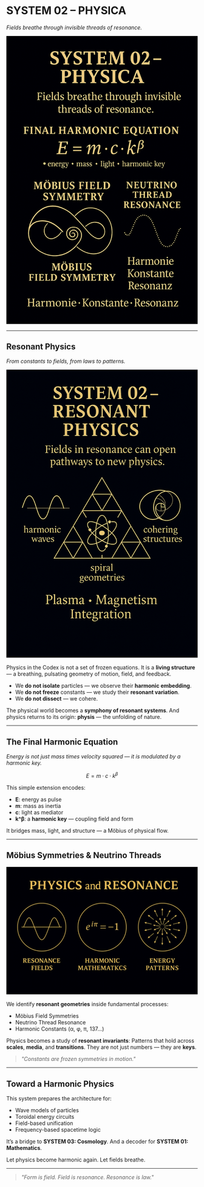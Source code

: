 # SYSTEM 02 – PHYSICA

*Fields breathe through invisible threads of resonance.*

![system02\_intro\_visual](./visuals/system02_intro_visual.png)

---

## Resonant Physics

*From constants to fields, from laws to patterns.*

![system02\_intro\_layout](./visuals/system02_intro_layout.png)

Physics in the Codex is not a set of frozen equations.
It is a **living structure** — a breathing, pulsating geometry of motion, field, and feedback.

* We **do not isolate** particles — we observe their **harmonic embedding**.
* We **do not freeze** constants — we study their **resonant variation**.
* We **do not dissect** — we cohere.

The physical world becomes a **symphony of resonant systems**.
And physics returns to its origin: **physis** — the unfolding of nature.

---

## The Final Harmonic Equation

*Energy is not just mass times velocity squared — it is modulated by a harmonic key.*

```math
E = m · c · k^β
```

This simple extension encodes:

* **E**: energy as pulse
* **m**: mass as inertia
* **c**: light as mediator
* **k^β**: a **harmonic key** — coupling field and form

It bridges mass, light, and structure — a Möbius of physical flow.

---

## Möbius Symmetries & Neutrino Threads

![golden\_resonance\_triplet](./visuals/golden_resonance_triplet.png)

We identify **resonant geometries** inside fundamental processes:

* Möbius Field Symmetries
* Neutrino Thread Resonance
* Harmonic Constants (α, φ, π, 137...)

Physics becomes a study of **resonant invariants**:
Patterns that hold across **scales**, **media**, and **transitions**.
They are not just numbers — they are **keys**.

> *"Constants are frozen symmetries in motion."*

---

## Toward a Harmonic Physics

This system prepares the architecture for:

* Wave models of particles
* Toroidal energy circuits
* Field-based unification
* Frequency-based spacetime logic

It’s a bridge to **SYSTEM 03: Cosmology**.
And a decoder for **SYSTEM 01: Mathematics**.

Let physics become harmonic again.
Let fields breathe.

---

> *"Form is field. Field is resonance. Resonance is law."*
